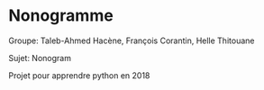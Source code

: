 # Nonogramme

Groupe: Taleb-Ahmed Hacène, François Corantin, Helle Thitouane


Sujet: Nonogram


 Projet pour apprendre python en 2018
